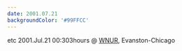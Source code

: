 ```yaml
---
date: 2001.07.21
backgroundColor: '#99FFCC'
---
```



etc 2001.Jul.21 00:303hours @ [WNUR](http://www.wnur.org/), Evanston-Chicago